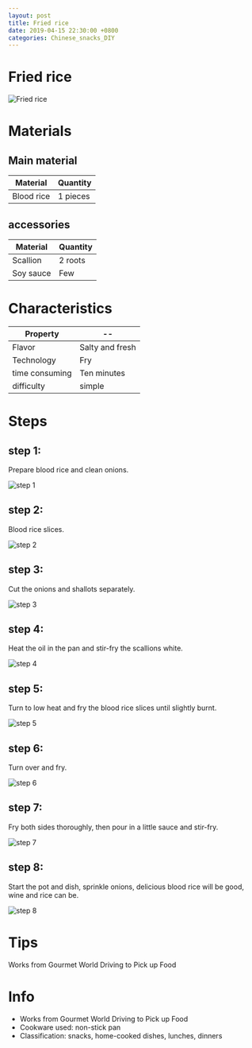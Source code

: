 ```yaml
---
layout: post
title: Fried rice
date: 2019-04-15 22:30:00 +0800
categories: Chinese_snacks_DIY
---
```


# Fried rice

![Fried rice]({{site.baseurl}}/img/401247/401247.jpg)

# Materials


## Main material

Material|Quantity
--|--
Blood rice|1 pieces

## accessories

Material|Quantity
--|--
Scallion|2 roots
Soy sauce|Few

# Characteristics

Property|--
--|--
Flavor|Salty and fresh
Technology|Fry
time consuming|Ten minutes
difficulty|simple

# Steps

## step 1:

Prepare blood rice and clean onions.

![step 1]({{site.baseurl}}/img/401247/1.jpg)

## step 2:

Blood rice slices.

![step 2]({{site.baseurl}}/img/401247/2.jpg)

## step 3:

Cut the onions and shallots separately.

![step 3]({{site.baseurl}}/img/401247/3.jpg)

## step 4:

Heat the oil in the pan and stir-fry the scallions white.

![step 4]({{site.baseurl}}/img/401247/4.jpg)

## step 5:

Turn to low heat and fry the blood rice slices until slightly burnt.

![step 5]({{site.baseurl}}/img/401247/5.jpg)

## step 6:

Turn over and fry.

![step 6]({{site.baseurl}}/img/401247/6.jpg)

## step 7:

Fry both sides thoroughly, then pour in a little sauce and stir-fry.

![step 7]({{site.baseurl}}/img/401247/7.jpg)

## step 8:

Start the pot and dish, sprinkle onions, delicious blood rice will be good, wine and rice can be.

![step 8]({{site.baseurl}}/img/401247/8.jpg)

# Tips

Works from Gourmet World Driving to Pick up Food

# Info

- Works from Gourmet World Driving to Pick up Food
- Cookware used: non-stick pan
- Classification: snacks, home-cooked dishes, lunches, dinners